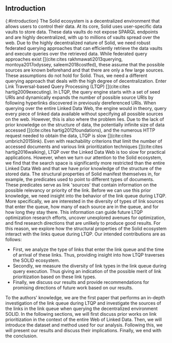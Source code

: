 ## Introduction
{:#introduction}
The Solid ecosystem is a decentralized environment that allows users to control their data. 
At its core, Solid uses user-specific data vaults to store data. 
These data vaults do not expose SPARQL endpoints and are highly decentralized, with up to millions of vaults spread over the web.
Due to the highly decentralized nature of Solid, we need robust federated querying approaches that can efficiently retrieve the data vaults and execute queries over the retrieved data.
While federated query approaches exist [](cite:cites rakhmawati2013querying, montoya2017odyssey, saleem2018costfed), these assume that the possible sources are known beforehand and that there are only a few large sources. 
These assumptions do not hold for Solid. 
Thus, we need a different querying approach that deals with the high degree of decentralization. 
Enter Link Traversal-based Query Processing (LTQP) [](cite:cites hartig2009executing). In LTQP, the query engine starts with a set of seed URIs and dynamically expands the number of possible source URIs by following hyperlinks discovered in previously dereferenced URIs. 
When querying over the entire Linked Data Web, the engine would in theory, query every piece of linked data available without specifying all possible sources on the web. 
However, this is also where the problem lies. 
Due to the lack of prior knowledge on the structure of data, the potentially infinite size of data accessed [](cite:cites hartig2012foundations), and the numerous HTTP request needed to obtain the data, LTQP is slow [](cite:cites umbrich2015link). 
Even with reachability criterions that limit the number of accessed documents and various link prioritization techniques [](cite:cites hartig2016walking), LTQP over the Linked Data Web is too slow for practical applications. 
However, when we turn our attention to the Solid ecosystem, we find that the search space is significantly more restricted than the entire Linked Data Web and that we have prior knowledge of the structure of the stored data. 
The structural properties of Solid manifest themselves in, for example, the predicates used to point to different types of documents. 
These predicates serve as link 'sources' that contain information on the possible relevancy or priority of the link.
Before we can use this prior knowledge, we need insight into the behavior of the link queue during LTQP. 
More specifically, we are interested in the diversity of types of link sources that enter the queue, how many of each source are in the queue, and for how long they stay there.
This information can guide future LTQP optimization research efforts, uncover unexplored avenues for optimization, and find research directions that are unlikely to produce good results.
For this reason, we explore how the structural properties of the Solid ecosystem interact with the links queue during LTQP.
Our intended contributions are as follows:

- First, we analyze the type of links that enter the link queue and the time of arrival of these links. Thus, providing insight into how LTQP traverses the SOLID ecosystem.
- Secondly, we measure the diversity of link types in the link queue during query execution. Thus giving an indication of the possible merit of link prioritization based on these link types.
- Finally, we discuss our results and provide recommendations for promising directions of future work based on our results. 

To the authors' knowledge, we are the first paper that performs an in-depth investigation of the link queue during LTQP and investigate the sources of the links in the link queue when querying the decentralized environment SOLID. 
In the following sections, we will first discuss prior works on link prioritization in the context of the entire Web of Linked Data. Then, we will introduce the dataset and method used for our analysis. Following this, we will present our results and discuss their implications. Finally, we end with the conclusion.
